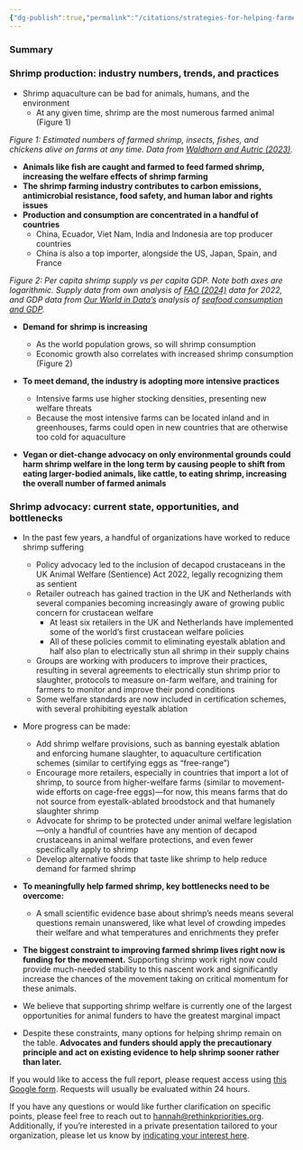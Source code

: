 ```yaml
---
{"dg-publish":true,"permalink":"/citations/strategies-for-helping-farmed-shrimp-rethink-priorities/","tags":["#shrimp crustaceans"],"created":"2025-10-23T17:42:46.712+01:00","updated":"2025-10-23T18:12:10.260+01:00"}
---
```


### Summary

### Shrimp production: industry numbers, trends, and practices

- Shrimp aquaculture can be bad for animals, humans, and the environment
  - At any given time, shrimp are the most numerous farmed animal (Figure 1)


_Figure 1: Estimated numbers of farmed shrimp, insects, fishes, and chickens alive on farms at any time. Data from [Waldhorn and Autric (2023)](https://doi.org/10.31219/osf.io/b8n3t)._

- **Animals like fish are caught and farmed to feed farmed shrimp, increasing the welfare effects of shrimp farming** 
- **The shrimp farming industry contributes to carbon emissions, antimicrobial resistance, food safety, and human labor and rights issues**
- **Production and consumption are concentrated in a handful of countries**
  - China, Ecuador, Viet Nam, India and Indonesia are top producer countries
  - China is also a top importer, alongside the US, Japan, Spain, and France



_Figure 2: Per capita shrimp supply vs per capita GDP. Note both axes are logarithmic. Supply data from own analysis of [FAO (2024)](https://perma.cc/Z2ND-QLWD) data for 2022, and GDP data from [Our World in Data’s](http://ourworldindata.org/) analysis of [seafood consumption and GDP](https://perma.cc/AYP2-5YFH)._

- **Demand for shrimp is increasing**
  - As the world population grows, so will shrimp consumption
  - Economic growth also correlates with increased shrimp consumption (Figure 2)

- **To meet demand, the industry is adopting more intensive practices**
  - Intensive farms use higher stocking densities, presenting new welfare threats
  - Because the most intensive farms can be located inland and in greenhouses, farms could open in new countries that are otherwise too cold for aquaculture
- **Vegan or diet-change advocacy on only environmental grounds could harm shrimp welfare in the long term by causing people to shift from eating larger-bodied animals, like cattle, to eating shrimp, increasing the overall number of farmed animals**

### Shrimp advocacy: current state, opportunities, and bottlenecks

- In the past few years, a handful of organizations have worked to reduce shrimp suffering
  - Policy advocacy led to the inclusion of decapod crustaceans in the UK Animal Welfare (Sentience) Act 2022, legally recognizing them as sentient
  - Retailer outreach has gained traction in the UK and Netherlands with several companies becoming increasingly aware of growing public concern for crustacean welfare
    - At least six retailers in the UK and Netherlands have implemented some of the world’s first crustacean welfare policies
    - All of these policies commit to eliminating eyestalk ablation and half also plan to electrically stun all shrimp in their supply chains
  - Groups are working with producers to improve their practices, resulting in several agreements to electrically stun shrimp prior to slaughter, protocols to measure on-farm welfare, and training for farmers to monitor and improve their pond conditions
  - Some welfare standards are now included in certification schemes, with several prohibiting eyestalk ablation
- More progress can be made:
  - Add shrimp welfare provisions, such as banning eyestalk ablation and enforcing humane slaughter, to aquaculture certification schemes (similar to certifying eggs as “free-range”)
  - Encourage more retailers, especially in countries that import a lot of shrimp, to source from higher-welfare farms (similar to movement-wide efforts on cage-free eggs)—for now, this means farms that do not source from eyestalk-ablated broodstock and that humanely slaughter shrimp
  - Advocate for shrimp to be protected under animal welfare legislation—only a handful of countries have any mention of decapod crustaceans in animal welfare protections, and even fewer specifically apply to shrimp
  - Develop alternative foods that taste like shrimp to help reduce demand for farmed shrimp
- **To meaningfully help farmed shrimp, key bottlenecks need to be overcome:**
  - A small scientific evidence base about shrimp’s needs means several questions remain unanswered, like what level of crowding impedes their welfare and what temperatures and enrichments they prefer

- **The biggest constraint to improving farmed shrimp lives right now is funding for the movement.** Supporting shrimp work right now could provide much-needed stability to this nascent work and significantly increase the chances of the movement taking on critical momentum for these animals.

- We believe that supporting shrimp welfare is currently one of the largest opportunities for animal funders to have the greatest marginal impact
- Despite these constraints, many options for helping shrimp remain on the table. **Advocates and funders should apply the precautionary principle and act on existing evidence to help shrimp sooner rather than later.**

If you would like to access the full report, please request access using [this Google form](https://forms.gle/Nb4qhvCpUyM4ujJ46). Requests will usually be evaluated within 24 hours.

If you have any questions or would like further clarification on specific points, please feel free to reach out to [hannah@rethinkpriorities.org](mailto:hannah@rethinkpriorities.org). Additionally, if you’re interested in a private presentation tailored to your organization, please let us know by [indicating your interest here](https://forms.gle/H54Y8vAtrdABqs4u9).